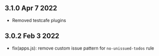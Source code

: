 ## 3.1.0 Apr 7 2022

- Removed testcafe plugins

## 3.0.2 Feb 3 2022

- fix(apps.js): remove custom issue pattern for `no-unissued-todos` rule
